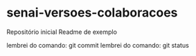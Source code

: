 # senai-versoes-colaboracoes
Repositório inicial
Readme de exemplo

lembrei do comando: git commit
lembrei do comando: git status
